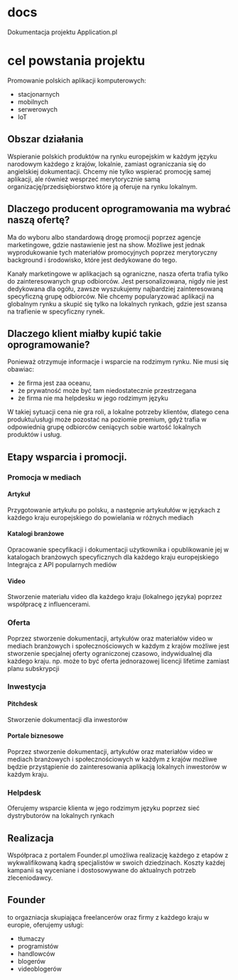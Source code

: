 
# docs
Dokumentacja projektu Application.pl


# cel powstania projektu

Promowanie polskich aplikacji komputerowych:
+ stacjonarnych
+ mobilnych
+ serwerowych
+ IoT


## Obszar działania
Wspieranie polskich produktów na rynku europejskim w każdym języku narodowym każdego z krajów, lokalnie, zamiast ograniczania się do angielskiej dokumentacji.
Chcemy nie tylko wspierać promocję samej aplikacji, ale również wesprzeć merytorycznie samą organizację/przedsiębiorstwo które ją oferuje na rynku lokalnym.

## Dlaczego producent oprogramowania ma wybrać naszą ofertę?

Ma do wyboru albo standardową drogę promocji poprzez agencje marketingowe, gdzie nastawienie jest na show.
Możliwe jest jednak wyprodukowanie tych materiałów promocyjnych poprzez merytoryczny background i środowisko, które jest dedykowane do tego.

Kanały marketingowe w aplikacjach są ograniczne, nasza oferta trafia tylko do zainteresowanych grup odbiorców.
Jest personalizowana, nigdy nie jest dedykowana dla ogółu, zawsze wyszukujemy najbardziej zainteresowaną specyficzną grupę odbiorców.
Nie chcemy popularyzować aplikacji na globalnym rynku a skupić się tylko na lokalnych rynkach, gdzie jest szansa na trafienie w specyficzny rynek.

## Dlaczego klient miałby kupić takie oprogramowanie?

Ponieważ otrzymuje informacje i wsparcie na rodzimym rynku.
Nie musi się obawiac:
+ że firma jest zaa oceanu, 
+ że prywatność może być tam niedostatecznie przestrzegana
+ że firma nie ma helpdesku w jego rodzimym języku

W takiej sytuacji cena nie gra roli, a lokalne potrzeby klientów,
dlatego cena produktu/usługi może pozostać na poziomie premium, gdyż
trafia w odpowiednią grupę odbiorców ceniących sobie wartość lokalnych produktów i usług.


## Etapy wsparcia i promocji.

### Promocja w mediach

#### Artykuł
Przygotowanie artykułu po polsku, a następnie artykułułów w językach z każdego kraju europejskiego do powielania w różnych mediach

#### Katalogi branżowe
Opracowanie specyfikacji i dokumentacji użytkownika i opublikowanie jej w katalogach branżowych specyficznych dla każdego kraju europejskiego
Integrajca z API popularnych mediów

#### Video 
Stworzenie materiału video dla każdego kraju (lokalnego języka) poprzez współpracę z influencerami.


### Oferta
Poprzez stworzenie dokumentacji, artykułów oraz materiałów video w mediach branżowych i społecznościowych w każdym z krajów
możliwe jest stworzenie specjalnej oferty ograniczonej czasowo, indywidualnej dla każdego kraju.
np. może to być oferta jednorazowej licencji lifetime zamiast planu subskrypcji


### Inwestycja

#### Pitchdesk
Stworzenie dokumentacji dla inwestorów

#### Portale biznesowe
Poprzez stworzenie dokumentacji, artykułów oraz materiałów video w mediach branżowych i społecznościowych w każdym z krajów
możliwe będzie przystąpienie do zainteresowania aplikacją lokalnych inwestorów w każdym kraju.

### Helpdesk

Oferujemy wsparcie klienta w jego rodzimym języku poprzez sieć dystrybutorów na lokalnych rynkach


## Realizacja

Współpraca z portalem Founder.pl umożliwa realizację każdego z etapów z wykwalifikowaną kadrą specjalistów w swoich dziedzinach.
Koszty każdej kampanii są wyceniane i dostosowywane do aktualnych potrzeb zleceniodawcy.

## Founder
to orgazniacja skupiająca freelancerów oraz firmy z każdego kraju w europie,
oferujemy usługi:
+ tłumaczy
+ programistów
+ handlowców
+ blogerów
+ videoblogerów


